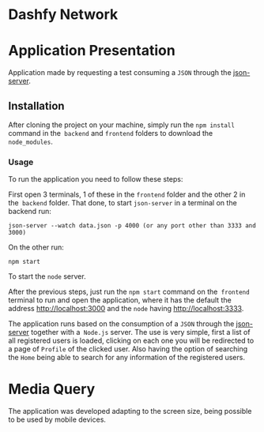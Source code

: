 # Dashfy Network

# Application Presentation

Application made by requesting a test consuming a `JSON` through the [json-server](https://www.npmjs.com/package/json-server).

## Installation

After cloning the project on your machine, simply run the `npm install` command in the` backend` and `frontend` folders to download the` node_modules`.

### Usage

To run the application you need to follow these steps:

First open 3 terminals, 1 of these in the `frontend` folder and the other 2 in the` backend` folder. That done, to start `json-server` in a terminal on the backend run:

`json-server --watch data.json -p 4000 (or any port other than 3333 and 3000)`

On the other run:

`npm start`

To start the `node` server.

After the previous steps, just run the `npm start` command on the` frontend` terminal to run and open the application, where it has the default
the address [http://localhost:3000](http://localhost:3000) and the `node` having [http://localhost:3333](http://localhost:3333).

The application runs based on the consumption of a `JSON` through the [json-server](https://www.npmjs.com/package/json-server) together with a` Node.js` server.
The use is very simple, first a list of all registered users is loaded, clicking on each one you will be redirected to a page of
`Profile` of the clicked user. Also having the option of searching the `Home` being able to search for any information of the registered users.

# Media Query

The application was developed adapting to the screen size, being possible to be used by mobile devices.